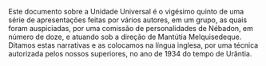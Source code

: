 ﻿Este documento sobre a Unidade Universal é o vigésimo quinto de uma série de apresentações feitas por vários autores, em um grupo, as quais foram auspiciadas, por uma comissão de personalidades de Nébadon, em número de doze, e atuando sob a direção de Mantútia Melquisedeque. Ditamos estas narrativas e as colocamos na língua inglesa, por uma técnica autorizada pelos nossos superiores, no ano de 1934 do tempo de Urântia.